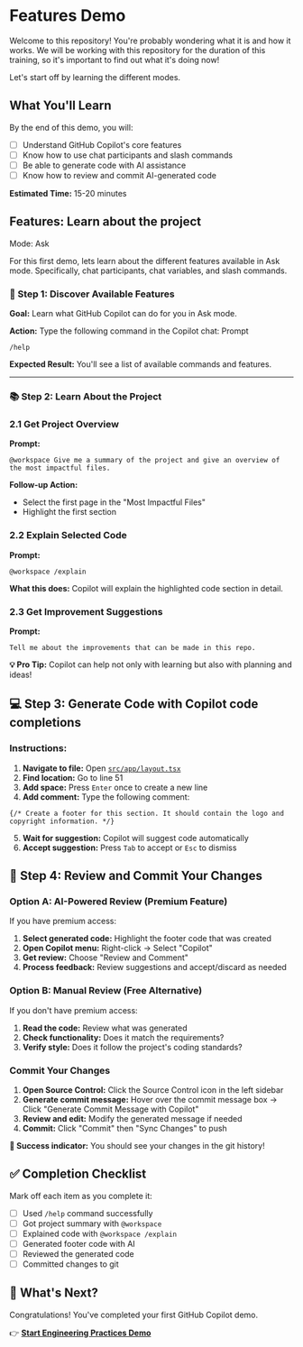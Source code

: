# Features Demo

Welcome to this repository! You're probably wondering what it is and how it works. We will be working with this repository for the duration of this training, so it's important to find out what it's doing now!

Let's start off by learning the different modes.

## What You'll Learn
By the end of this demo, you will:
- [ ] Understand GitHub Copilot's core features
- [ ] Know how to use chat participants and slash commands
- [ ] Be able to generate code with AI assistance
- [ ] Know how to review and commit AI-generated code

**Estimated Time:** 15-20 minutes


## Features: Learn about the project

Mode: Ask

For this first demo, lets learn about the different features available in Ask mode. Specifically, chat participants, chat variables, and slash commands.

### 🎯 Step 1: Discover Available Features

**Goal:** Learn what GitHub Copilot can do for you in Ask mode.

**Action:** Type the following command in the Copilot chat:
Prompt
```
/help
```

**Expected Result:** You'll see a list of available commands and features.

---

### 📚 Step 2: Learn About the Project

### 2.1 Get Project Overview
**Prompt:**
```
@workspace Give me a summary of the project and give an overview of the most impactful files. 
```

**Follow-up Action:** 
- Select the first page in the "Most Impactful Files" 
- Highlight the first section

### 2.2 Explain Selected Code
**Prompt:**
```
@workspace /explain 
```

**What this does:** Copilot will explain the highlighted code section in detail.

### 2.3 Get Improvement Suggestions
**Prompt:**
```
Tell me about the improvements that can be made in this repo.
```

**💡 Pro Tip:** Copilot can help not only with learning but also with planning and ideas!

## 💻 Step 3: Generate Code with Copilot code completions

### Instructions:
1. **Navigate to file:** Open [`src/app/layout.tsx`](src/app/layout.tsx)
2. **Find location:** Go to line 51
3. **Add space:** Press `Enter` once to create a new line
4. **Add comment:** Type the following comment:

```tsx
{/* Create a footer for this section. It should contain the logo and copyright information. */}
```

5. **Wait for suggestion:** Copilot will suggest code automatically
6. **Accept suggestion:** Press `Tab` to accept or `Esc` to dismiss

## 📝 Step 4: Review and Commit Your Changes

### Option A: AI-Powered Review (Premium Feature)
If you have premium access:

1. **Select generated code:** Highlight the footer code that was created
2. **Open Copilot menu:** Right-click → Select "Copilot"
3. **Get review:** Choose "Review and Comment"
4. **Process feedback:** Review suggestions and accept/discard as needed

### Option B: Manual Review (Free Alternative)
If you don't have premium access:

1. **Read the code:** Review what was generated
2. **Check functionality:** Does it match the requirements?
3. **Verify style:** Does it follow the project's coding standards?

### Commit Your Changes
1. **Open Source Control:** Click the Source Control icon in the left sidebar
2. **Generate commit message:** Hover over the commit message box → Click "Generate Commit Message with Copilot"
3. **Review and edit:** Modify the generated message if needed
4. **Commit:** Click "Commit" then "Sync Changes" to push

**🎉 Success indicator:** You should see your changes in the git history!

## ✅ Completion Checklist

Mark off each item as you complete it:

- [ ] Used `/help` command successfully
- [ ] Got project summary with `@workspace`
- [ ] Explained code with `@workspace /explain`
- [ ] Generated footer code with AI
- [ ] Reviewed the generated code
- [ ] Committed changes to git

## 🚀 What's Next?

Congratulations! You've completed your first GitHub Copilot demo. 

👉 **[Start Engineering Practices Demo ](./engineering-practices.md)**
